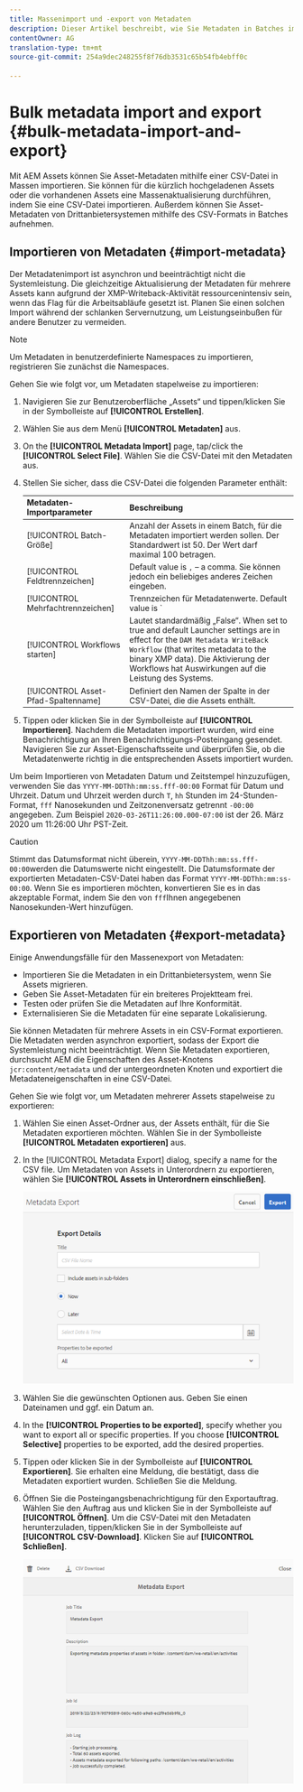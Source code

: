 ```yaml
---
title: Massenimport und -export von Metadaten
description: Dieser Artikel beschreibt, wie Sie Metadaten in Batches importieren und exportieren können.
contentOwner: AG
translation-type: tm+mt
source-git-commit: 254a9dec248255f8f76db3531c65b54fb4ebff0c

---
```



# Bulk metadata import and export {#bulk-metadata-import-and-export}

Mit AEM Assets können Sie Asset-Metadaten mithilfe einer CSV-Datei in Massen importieren. Sie können für die kürzlich hochgeladenen Assets oder die vorhandenen Assets eine Massenaktualisierung durchführen, indem Sie eine CSV-Datei importieren. Außerdem können Sie Asset-Metadaten von Drittanbietersystemen mithilfe des CSV-Formats in Batches aufnehmen.

## Importieren von Metadaten   {#import-metadata}

Der Metadatenimport ist asynchron und beeinträchtigt nicht die Systemleistung. Die gleichzeitige Aktualisierung der Metadaten für mehrere Assets kann aufgrund der XMP-Writeback-Aktivität ressourcenintensiv sein, wenn das Flag für die Arbeitsabläufe gesetzt ist. Planen Sie einen solchen Import während der schlanken Servernutzung, um Leistungseinbußen für andere Benutzer zu vermeiden.

>[!NOTE]
>
>Um Metadaten in benutzerdefinierte Namespaces zu importieren, registrieren Sie zunächst die Namespaces.

Gehen Sie wie folgt vor, um Metadaten stapelweise zu importieren:

1. Navigieren Sie zur Benutzeroberfläche „Assets“ und tippen/klicken Sie in der Symbolleiste auf **[!UICONTROL Erstellen]**.
1. Wählen Sie aus dem Menü **[!UICONTROL Metadaten]** aus.
1. On the **[!UICONTROL Metadata Import]** page, tap/click the **[!UICONTROL Select File]**.  Wählen Sie die CSV-Datei mit den Metadaten aus.
1. Stellen Sie sicher, dass die CSV-Datei die folgenden Parameter enthält:

   | Metadaten-Importparameter | Beschreibung |
   |:---|:---|
   | [!UICONTROL Batch-Größe] | Anzahl der Assets in einem Batch, für die Metadaten importiert werden sollen. Der Standardwert ist 50. Der Wert darf maximal 100 betragen. |
   | [!UICONTROL Feldtrennzeichen] | Default value is `,` – a comma. Sie können jedoch ein beliebiges anderes Zeichen eingeben. |
   | [!UICONTROL Mehrfachtrennzeichen] | Trennzeichen für Metadatenwerte. Default value is `|` – a pipe. |
   | [!UICONTROL Workflows starten] | Lautet standardmäßig „False“. When set to true and default Launcher settings are in effect for the `DAM Metadata WriteBack Workflow` (that writes metadata to the binary XMP data). Die Aktivierung der Workflows hat Auswirkungen auf die Leistung des Systems. |
   | [!UICONTROL Asset-Pfad-Spaltenname] | Definiert den Namen der Spalte in der CSV-Datei, die die Assets enthält. |

1. Tippen oder klicken Sie in der Symbolleiste auf **[!UICONTROL Importieren]**. Nachdem die Metadaten importiert wurden, wird eine Benachrichtigung an Ihren Benachrichtigungs-Posteingang gesendet. Navigieren Sie zur Asset-Eigenschaftsseite und überprüfen Sie, ob die Metadatenwerte richtig in die entsprechenden Assets importiert wurden.

Um beim Importieren von Metadaten Datum und Zeitstempel hinzuzufügen, verwenden Sie das `YYYY-MM-DDThh:mm:ss.fff-00:00` Format für Datum und Uhrzeit. Datum und Uhrzeit werden durch `T`, `hh` Stunden im 24-Stunden-Format, `fff` Nanosekunden und Zeitzonenversatz getrennt `-00:00` angegeben. Zum Beispiel `2020-03-26T11:26:00.000-07:00` ist der 26. März 2020 um 11:26:00 Uhr PST-Zeit.

>[!CAUTION]
>
>Stimmt das Datumsformat nicht überein, `YYYY-MM-DDThh:mm:ss.fff-00:00`werden die Datumswerte nicht eingestellt. Die Datumsformate der exportierten Metadaten-CSV-Datei haben das Format `YYYY-MM-DDThh:mm:ss-00:00`. Wenn Sie es importieren möchten, konvertieren Sie es in das akzeptable Format, indem Sie den von `fff`Ihnen angegebenen Nanosekunden-Wert hinzufügen.

## Exportieren von Metadaten {#export-metadata}

Einige Anwendungsfälle für den Massenexport von Metadaten:

* Importieren Sie die Metadaten in ein Drittanbietersystem, wenn Sie Assets migrieren.
* Geben Sie Asset-Metadaten für ein breiteres Projektteam frei.
* Testen oder prüfen Sie die Metadaten auf Ihre Konformität.
* Externalisieren Sie die Metadaten für eine separate Lokalisierung.

Sie können Metadaten für mehrere Assets in ein CSV-Format exportieren. Die Metadaten werden asynchron exportiert, sodass der Export die Systemleistung nicht beeinträchtigt. Wenn Sie Metadaten exportieren, durchsucht AEM die Eigenschaften des Asset-Knotens `jcr:content/metadata` und der untergeordneten Knoten und exportiert die Metadateneigenschaften in eine CSV-Datei.

Gehen Sie wie folgt vor, um Metadaten mehrerer Assets stapelweise zu exportieren:

1. Wählen Sie einen Asset-Ordner aus, der Assets enthält, für die Sie Metadaten exportieren möchten. Wählen Sie in der Symbolleiste **[!UICONTROL Metadaten exportieren]** aus.

1. In the [!UICONTROL Metadata Export] dialog, specify a name for the CSV file. Um Metadaten von Assets in Unterordnern zu exportieren, wählen Sie **[!UICONTROL Assets in Unterordnern einschließen]**.

   ![export_metadata_page](assets/export_metadata_page.png)

1. Wählen Sie die gewünschten Optionen aus. Geben Sie einen Dateinamen und ggf. ein Datum an.
1. In the **[!UICONTROL Properties to be exported]**, specify whether you want to export all or specific properties. If you choose **[!UICONTROL Selective]** properties to be exported, add the desired properties.

1. Tippen oder klicken Sie in der Symbolleiste auf **[!UICONTROL Exportieren]**. Sie erhalten eine Meldung, die bestätigt, dass die Metadaten exportiert wurden. Schließen Sie die Meldung.

1. Öffnen Sie die Posteingangsbenachrichtigung für den Exportauftrag. Wählen Sie den Auftrag aus und klicken Sie in der Symbolleiste auf **[!UICONTROL Öffnen]**. Um die CSV-Datei mit den Metadaten herunterzuladen, tippen/klicken Sie in der Symbolleiste auf **[!UICONTROL CSV-Download]**. Klicken Sie auf **[!UICONTROL Schließen]**.

   ![csv_download](assets/csv_download.png)
